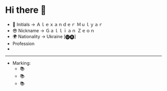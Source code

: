   # Hi there 👋

- 📜 Initials -> Ａｌｅｘａｎｄｅｒ Ｍｕｌｙａｒ
- 😎 Nickname -> Ｇａｌｌｉａｎ Ｚｅｏｎ
- 🌍 Nationality -> Ukraine [🅤🅐]
- Profession
- 

____________________________________________

- Marking:
  - 📚 
  - 📚
  - 📚

